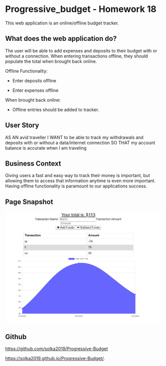 # Progressive_budget - Homework 18
This web application is an online/offline budget tracker.

## What does the web application do?
The user will be able to add expenses and deposits to their budget with or without a connection. When entering transactions offline, they should populate the total when brought back online.

Offline Functionality:

  * Enter deposits offline

  * Enter expenses offline

When brought back online:

  * Offline entries should be added to tracker.

## User Story
AS AN avid traveller
I WANT to be able to track my withdrawals and deposits with or without a data/internet connection
SO THAT my account balance is accurate when I am traveling

## Business Context

Giving users a fast and easy way to track their money is important, but allowing them to access that information anytime is even more important. Having offline functionality is paramount to our applications success.

## Page Snapshot

![Progressive Budget](./public/assets/images/budget.PNG)


## Github

https://github.com/solka2019/Progressive-Budget

https://solka2019.github.io/Progressive-Budget/.